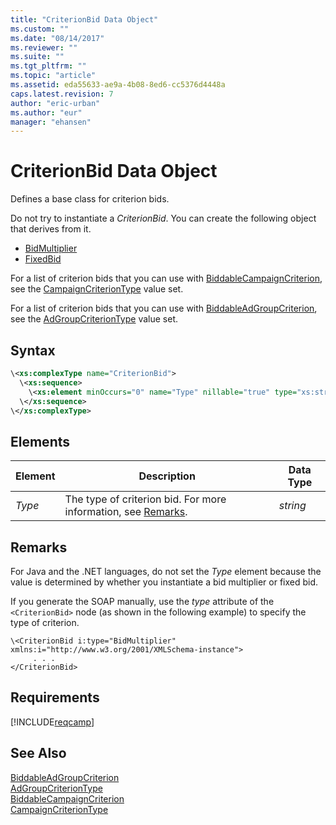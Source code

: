 ```yaml
---
title: "CriterionBid Data Object"
ms.custom: ""
ms.date: "08/14/2017"
ms.reviewer: ""
ms.suite: ""
ms.tgt_pltfrm: ""
ms.topic: "article"
ms.assetid: eda55633-ae9a-4b08-8ed6-cc5376d4448a
caps.latest.revision: 7
author: "eric-urban"
ms.author: "eur"
manager: "ehansen"
---
```

# CriterionBid Data Object
Defines a base class for criterion bids.

Do not try to instantiate a *CriterionBid*. You can create the following object that derives from it.
-   [BidMultiplier](../campaign-api/bidmultiplier-data-object.md)  
-   [FixedBid](../campaign-api/fixedbid-data-object.md)  

For a list of criterion bids that you can use with [BiddableCampaignCriterion](../campaign-api/biddablecampaigncriterion-data-object.md), see the [CampaignCriterionType](../campaign-api/campaigncriteriontype-value-set.md) value set.

For a list of criterion bids that you can use with [BiddableAdGroupCriterion](../campaign-api/biddableadgroupcriterion-data-object.md), see the [AdGroupCriterionType](../campaign-api/adgroupcriteriontype-value-set.md) value set.

## Syntax

```xml
\<xs:complexType name="CriterionBid">
  \<xs:sequence>
    \<xs:element minOccurs="0" name="Type" nillable="true" type="xs:string" />
  \</xs:sequence>
\</xs:complexType>
```

## <a name="Elements"></a>Elements

|Element|Description|Data Type|
|-----------|---------------|-------------|
|*Type*|The type of criterion bid. For more information, see [Remarks](#remarks).|*string*|

## <a name="remarks"></a>Remarks
For Java and the .NET languages, do not set the *Type* element because the value is determined by whether you instantiate a bid multiplier or fixed bid.

If you generate the SOAP manually, use the *type* attribute of the `<CriterionBid>` node (as shown in the following example) to specify the type of criterion.

```
\<CriterionBid i:type="BidMultiplier" xmlns:i="http://www.w3.org/2001/XMLSchema-instance">
     . . .
</CriterionBid>
```

## Requirements
[!INCLUDE[reqcamp](../campaign-api/includes/reqcamp.md)]
## See Also
[BiddableAdGroupCriterion](../campaign-api/biddableadgroupcriterion-data-object.md)  
[AdGroupCriterionType](../campaign-api/adgroupcriteriontype-value-set.md)  
[BiddableCampaignCriterion](../campaign-api/biddablecampaigncriterion-data-object.md)  
[CampaignCriterionType](../campaign-api/campaigncriteriontype-value-set.md)  

